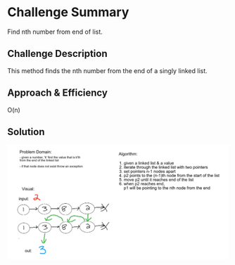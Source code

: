 # Challenge Summary
Find nth number from end of list.

## Challenge Description
This method finds the nth number from the end of a singly linked list.

## Approach & Efficiency
O(n)

## Solution
![whiteboard](../../../../../../DataStructures/src/main/resources/nthFromEnd.png)
